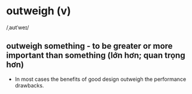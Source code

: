 # outweigh (v)

/ˌaʊtˈweɪ/

## outweigh something - to be greater or more important than something (lớn hơn; quan trọng hơn)

- In most cases the benefits of good design outweigh the performance drawbacks.
